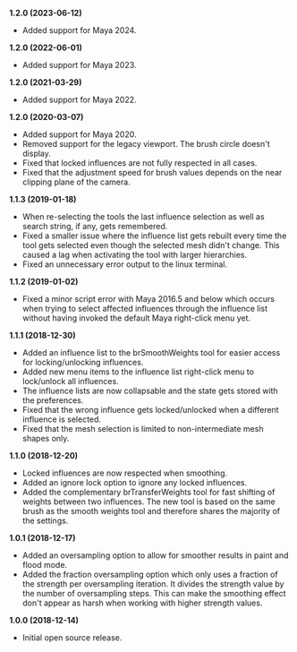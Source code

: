 **1.2.0 (2023-06-12)**
* Added support for Maya 2024.

**1.2.0 (2022-06-01)**
* Added support for Maya 2023.

**1.2.0 (2021-03-29)**
* Added support for Maya 2022.

**1.2.0 (2020-03-07)**
* Added support for Maya 2020.
* Removed support for the legacy viewport. The brush circle doesn't display.
* Fixed that locked influences are not fully respected in all cases.
* Fixed that the adjustment speed for brush values depends on the near clipping plane of the camera.

**1.1.3 (2019-01-18)**
* When re-selecting the tools the last influence selection as well as search string, if any, gets remembered.
* Fixed a smaller issue where the influence list gets rebuilt every time the tool gets selected even though the selected mesh didn't change. This caused a lag when activating the tool with larger hierarchies.
* Fixed an unnecessary error output to the linux terminal.

**1.1.2 (2019-01-02)**
* Fixed a minor script error with Maya 2016.5 and below which occurs when trying to select affected influences through the influence list without having invoked the default Maya right-click menu yet.

**1.1.1 (2018-12-30)**
* Added an influence list to the brSmoothWeights tool for easier access for locking/unlocking influences.
* Added new menu items to the influence list right-click menu to lock/unlock all influences.
* The influence lists are now collapsable and the state gets stored with the preferences.
* Fixed that the wrong influence gets locked/unlocked when a different influence is selected.
* Fixed that the mesh selection is limited to non-intermediate mesh shapes only.

**1.1.0 (2018-12-20)**
* Locked influences are now respected when smoothing.
* Added an ignore lock option to ignore any locked influences.
* Added the complementary brTransferWeights tool for fast shifting of weights between two influences. The new tool is based on the same brush as the smooth weights tool and therefore shares the majority of the settings.

**1.0.1 (2018-12-17)**
* Added an oversampling option to allow for smoother results in paint and flood mode.
* Added the fraction oversampling option which only uses a fraction of the strength per oversampling iteration. It divides the strength value by the number of oversampling steps. This can make the smoothing effect don't appear as harsh when working with higher strength values.

**1.0.0 (2018-12-14)**
* Initial open source release.
